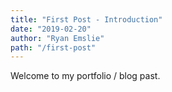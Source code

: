 ```yaml
---
title: "First Post - Introduction"
date: "2019-02-20"
author: "Ryan Emslie"
path: "/first-post"
---
```


Welcome to my portfolio / blog past.

